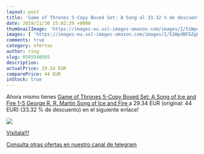 ```yaml
---
layout: post
title: 'Game of Thrones 5-Copy Boxed Set: A Song al 33.32 % de descuento'
date: 2019/11/30 15:02:29 +0000
thumbnailImage: 'https://images-eu.ssl-images-amazon.com/images/I/51WpdBFGZgL._SL200_.jpg'
images: [ 'https://images-eu.ssl-images-amazon.com/images/I/51WpdBFGZgL._SL200_.jpg' ]
comments: true
category: ofertas
author: ring
slug: 0345540565
description:
actualPrice: 29.34 EUR
comparePrice: 44 EUR
inStock: true
---
```


Ahora mismo tienes [Game of Thrones 5-Copy Boxed Set: A Song of Ice and Fire 1-5  George R. R. Martin Song of Ice and Fire ](https://www.amazon.com/dp/0345540565/?tag=redken08-20) a 29.34 EUR (original: 44 EUR) (33.32 %  de descuento) en el siguiente enlace!

[![](https://images-eu.ssl-images-amazon.com/images/I/51WpdBFGZgL._SL200_.jpg)](https://www.amazon.com/dp/0345540565/?tag=redken08-20)

[Visítala!!!](https://www.amazon.com/dp/0345540565/?tag=redken08-20)

[Consulta otras ofertas en nuestro canal de telegram](https://t.me/s/ofertas25)
